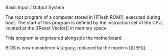 Basic Input / Output System

The root program of a computer stored in [[Flash ROM]], executed during boot.
	The start of this program is defined by the instruction set of the CPU, located at the [[Reset Vector]] in memory space

This program is engineered alongside the motherboard

BIOS is now considered #Legacy, replaced by the modern [[UEFI]]